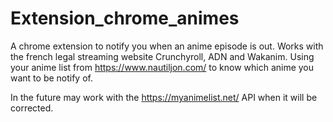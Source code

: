 # Extension_chrome_animes

A chrome extension to notify you when an anime episode is out. Works with the french legal streaming website Crunchyroll, ADN and Wakanim.
Using your anime list from https://www.nautiljon.com/ to know which anime you want to be notify of.

In the future may work with the https://myanimelist.net/ API when it will be corrected.
